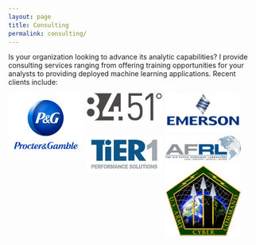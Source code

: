 ```yaml
---
layout: page
title: Consulting
permalink: consulting/
---
```


<STYLE TYPE="text/css"> 
<!-- 
.nomargin {
  margin-top: 0px;
  margin-bottom: 0px;
  padding: 0px;
}

.headmargin {
  margin-top: 10px;
  margin-bottom: 10px;
  padding: 10px;
}

--> 
</STYLE>

Is your organization looking to advance its analytic capabilities?  I provide consulting services ranging from offering training opportunities for your analysts to providing deployed machine learning applications.  Recent clients include:

<div style="width: 100%;">

<div style="float: left; width: 30%; margin-right: .5em; margin-bottom: .5em;">
  <img src="/public/images/consulting/maxresdefault.jpg" style="display: block; margin: auto;" />
</div>

<div style="float: left; width: 30%; margin-right: .5em; margin-bottom: .5em;">
  <img src="/public/images/consulting/CEU-F6iWAAAkY5c.png" style="display: block; margin: auto;" />
</div>

<div style="float: left; width: 30%; margin-right: .5em; margin-bottom: .5em;">
  <img src="/public/images/consulting/emerson-electric.jpg" style="display: block; margin: auto;" />
</div>

</div>


<div style="width: 100%;">

<div style="float: left; width: 30%; margin-right: .5em; margin-bottom: .5em;">
  <img src="/public/images/consulting/fcc35a95fbd868fc70bab9aefb7fb66b.jpg" style="display: block; margin: auto;" />
</div>

<div style="float: left; width: 30%; margin-right: .5em; margin-bottom: .5em;">
  <img src="/public/images/consulting/d185fc_98f6a41377db48dfa278c71262a10b76_mv2.jpg" style="display: block; margin: auto;" />
</div>

<div style="float: left; width: 30%; margin-right: .5em; margin-bottom: .5em;">
  <img src="/public/images/consulting/US_Army_Cyber_Command_logo.png" style="display: block; margin: auto;" />
</div>

</div>

  
